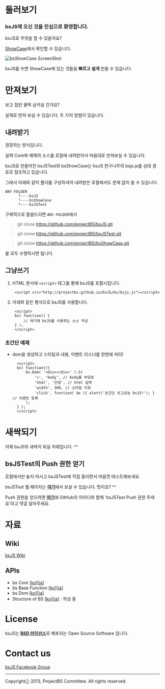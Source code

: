 # 둘러보기

### bsJS에 오신 것을 진심으로 환영합니다.

bsJS로 무엇을 할 수 있을까요?

<a href='http://projectbs.github.io/bsShowCase/' target='_blank'>ShowCase</a>에서 확인할 수 있습니다.

![bsShowCase ScreenShot](http://i.imgur.com/07Yf9kx.png)

bsJS를 쓰면 ShowCase에 있는 것들을  **빠르고** **쉽게** 만들 수 있습니다.

# 만져보기

보고 침만 꿀떡 삼키실 건가요?

실제로 만져 보실 수 있습니다. 두 가지 방법이 있습니다.

## 내려받기

권장하는 방식입니다. 

실제 Core와 예제의 소스를 로컬에 내려받아서 마음대로 만져보실 수 있습니다.

bsJS로 만들어진 bsJSTest와 bsShowCase는 bsJS 연구나무의 bsjs.js를 상대 경로로 참조하고 있습니다.

그래서 아래와 같이 폴더를 구성하셔야 내려받은 로컬에서도 문제 없이 쓸 수 있습니다. 

    ANY-FOLDER
          └----bsJS           
          └----bsShowCase
          └----bsJSTest

구체적으로 말씀드리면 `ANY-FOLDER`에서 

>git clone https://github.com/projectBS/bsJS.git

>git clone https://github.com/projectBS/bsJSTest.git

>git clone https://github.com/projectBS/bsShowCase.git

를 모두 수행하시면 됩니다.

## 그냥쓰기

1. HTML 문서에 `<script>` 태그를 통해 bsJS를 포함시킵니다.

        <script src="http://projectbs.github.io/bsJS/bs/bsjs.js"></script>

2. 아래와 같은 형식으로 bsJS를 사용합니다.

        <script>
        bs( function() {
            // 여기에 bsJS를 사용하는 소스 작성
        } );
        </script>

### 초간단 예제

- dom을 생성하고 스타일과 내용, 이벤트 리스너를 한방에 처리!

        <script>
        bs( function(){
            bs.Dom( '<div></div>' ).S( 
                '<', 'body', // body를 부모로
                'html', '안녕', // html 입력
                'width', 300, // 스타일 지정
                'click', function( $e ){ alert('초간단 초고성능 bsJS!'); } // 이벤트 등록
            );
        } );
        </script>


# 새싹되기

이제 bsJS의 새싹이 되실 차례입니다. ^^

## bsJSTest의 Push 권한 얻기

로컬에서만 놀지 마시고 bsJSTest에 직접 올리면서 마음껏 테스트해보세요.

bsJSTest 웹 페이지는 <a href='http://projectbs.github.io/bsJSTest/test/' target='_blank'><b>여기</b></a>에서 보실 수 있습니다. 멋지죠? ^^

Push 권한을 얻으려면 <a href='https://www.facebook.com/photo.php?fbid=828142343867893' target='_blank'><b>여기</b></a>에 GitHub의 아이디와 함께 'bsJSTest Push 권한 주세요'라고 댓글 달아주세요.

# 자료

## Wiki

<a href='https://github.com/projectBS/bsJS/wiki' target='_blank'>bsJS Wiki</a>

## APIs

- bs Core [<a href='https://github.com/projectBS/bsJS/wiki/doc1-core' target='_blank'>ko</a>][<a href='https://github.com/projectBS/bsJS/wiki/doc1-core-ja' target='_blank'>ja</a>]
- bs Base Function [<a href='https://github.com/projectBS/bsJS/wiki/doc2-base-function' target='_blank'>ko</a>][<a href='https://github.com/projectBS/bsJS/wiki/doc2-base-function-ja' target='_blank'>ja</a>]
- bs Dom [<a href='https://github.com/projectBS/bsJS/wiki/doc3-Dom' target='_blank'>ko</a>][<a href='https://github.com/projectBS/bsJS/wiki/doc3-Dom-ja' target='_blank'>ja</a>]
- Structure of BS [<a href='https://github.com/projectBS/bsJS/wiki/Structure-of-BS' target='_blank'>ko</a>][<a href='https://github.com/projectBS/bsJS/wiki/Structure-of-BS-ja' target='_blank'>ja</a>] : 작성 중

<a href='' target='_blank'></a>

 
# License

bsJS는 <a href='http://opensource.org/licenses/BSD-3-Clause' target='_blank'><b>BSD 라이선스</b></a>로 배포되는 Open Source Software 입니다.

# Contact us

<a href='https://www.facebook.com/groups/bs5js/' target='_blank'>bsJS Facebook Group</a>



----------
Copyrightⓒ 2013, ProjectBS Committee. All rights reserved.
